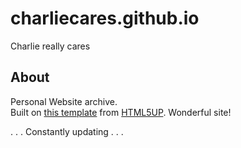 # charliecares.github.io
Charlie really cares

## About
Personal Website archive.
<br>Built on [this template](https://html5up.net/highlights) from [HTML5UP](https://html5up.net/). Wonderful site!

. . . Constantly updating . . .
